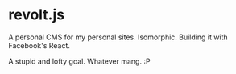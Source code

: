 # revolt.js
A personal CMS for my personal sites. Isomorphic. Building it with Facebook's React. 

A stupid and lofty goal. Whatever mang. :P
